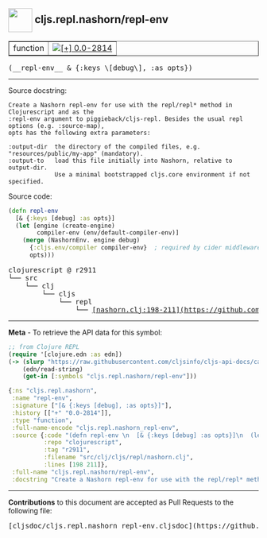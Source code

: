 ## <img width="48px" valign="middle" src="http://i.imgur.com/Hi20huC.png"> cljs.repl.nashorn/repl-env

 <table border="1">
<tr>

<td>function</td>
<td><a href="https://github.com/cljsinfo/cljs-api-docs/tree/0.0-2814"><img valign="middle" alt="[+] 0.0-2814" src="https://img.shields.io/badge/+-0.0--2814-lightgrey.svg"></a> </td>
</tr>
</table>

 <samp>
(__repl-env__ & {:keys \[debug\], :as opts})<br>
</samp>

---




Source docstring:

```
Create a Nashorn repl-env for use with the repl/repl* method in Clojurescript and as the
:repl-env argument to piggieback/cljs-repl. Besides the usual repl options (e.g. :source-map),
opts has the following extra parameters:

:output-dir  the directory of the compiled files, e.g. "resources/public/my-app" (mandatory).
:output-to   load this file initially into Nashorn, relative to output-dir.
             Use a minimal bootstrapped cljs.core environment if not specified.
```

Source code:

```clj
(defn repl-env 
  [& {:keys [debug] :as opts}]
  (let [engine (create-engine)
        compiler-env (env/default-compiler-env)]
    (merge (NashornEnv. engine debug)
      {:cljs.env/compiler compiler-env}  ; required by cider middleware ?
      opts)))
```

 <pre>
clojurescript @ r2911
└── src
    └── clj
        └── cljs
            └── repl
                └── <ins>[nashorn.clj:198-211](https://github.com/clojure/clojurescript/blob/r2911/src/clj/cljs/repl/nashorn.clj#L198-L211)</ins>
</pre>


---

__Meta__ - To retrieve the API data for this symbol:

```clj
;; from Clojure REPL
(require '[clojure.edn :as edn])
(-> (slurp "https://raw.githubusercontent.com/cljsinfo/cljs-api-docs/catalog/cljs-api.edn")
    (edn/read-string)
    (get-in [:symbols "cljs.repl.nashorn/repl-env"]))
```

```clj
{:ns "cljs.repl.nashorn",
 :name "repl-env",
 :signature ["[& {:keys [debug], :as opts}]"],
 :history [["+" "0.0-2814"]],
 :type "function",
 :full-name-encode "cljs.repl.nashorn_repl-env",
 :source {:code "(defn repl-env \n  [& {:keys [debug] :as opts}]\n  (let [engine (create-engine)\n        compiler-env (env/default-compiler-env)]\n    (merge (NashornEnv. engine debug)\n      {:cljs.env/compiler compiler-env}  ; required by cider middleware ?\n      opts)))",
          :repo "clojurescript",
          :tag "r2911",
          :filename "src/clj/cljs/repl/nashorn.clj",
          :lines [198 211]},
 :full-name "cljs.repl.nashorn/repl-env",
 :docstring "Create a Nashorn repl-env for use with the repl/repl* method in Clojurescript and as the\n:repl-env argument to piggieback/cljs-repl. Besides the usual repl options (e.g. :source-map),\nopts has the following extra parameters:\n\n:output-dir  the directory of the compiled files, e.g. \"resources/public/my-app\" (mandatory).\n:output-to   load this file initially into Nashorn, relative to output-dir.\n             Use a minimal bootstrapped cljs.core environment if not specified."}

```

---

__Contributions__ to this document are accepted as Pull Requests to the following file:

 <pre>
[cljsdoc/cljs.repl.nashorn_repl-env.cljsdoc](https://github.com/cljsinfo/cljs-api-docs/blob/master/cljsdoc/cljs.repl.nashorn_repl-env.cljsdoc)
</pre>

